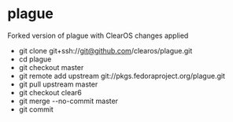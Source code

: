 # plague

Forked version of plague with ClearOS changes applied

* git clone git+ssh://git@github.com/clearos/plague.git
* cd plague
* git checkout master
* git remote add upstream git://pkgs.fedoraproject.org/plague.git
* git pull upstream master
* git checkout clear6
* git merge --no-commit master
* git commit
